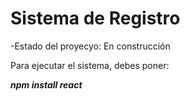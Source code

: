 <h1>Sistema de Registro</h1>

-Estado del proyecyo: En construcción

Para ejecutar el sistema, debes poner:

***npm install react***
